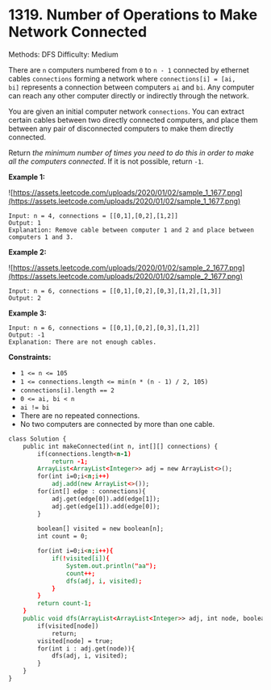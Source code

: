 # 1319. Number of Operations to Make Network Connected

Methods: DFS
Difficulty: Medium

There are `n` computers numbered from `0` to `n - 1` connected by ethernet cables `connections` forming a network where `connections[i] = [ai, bi]` represents a connection between computers `ai` and `bi`. Any computer can reach any other computer directly or indirectly through the network.

You are given an initial computer network `connections`. You can extract certain cables between two directly connected computers, and place them between any pair of disconnected computers to make them directly connected.

Return *the minimum number of times you need to do this in order to make all the computers connected*. If it is not possible, return `-1`.

**Example 1:**

![https://assets.leetcode.com/uploads/2020/01/02/sample_1_1677.png](https://assets.leetcode.com/uploads/2020/01/02/sample_1_1677.png)

```
Input: n = 4, connections = [[0,1],[0,2],[1,2]]
Output: 1
Explanation: Remove cable between computer 1 and 2 and place between computers 1 and 3.

```

**Example 2:**

![https://assets.leetcode.com/uploads/2020/01/02/sample_2_1677.png](https://assets.leetcode.com/uploads/2020/01/02/sample_2_1677.png)

```
Input: n = 6, connections = [[0,1],[0,2],[0,3],[1,2],[1,3]]
Output: 2

```

**Example 3:**

```
Input: n = 6, connections = [[0,1],[0,2],[0,3],[1,2]]
Output: -1
Explanation: There are not enough cables.

```

**Constraints:**

- `1 <= n <= 105`
- `1 <= connections.length <= min(n * (n - 1) / 2, 105)`
- `connections[i].length == 2`
- `0 <= ai, bi < n`
- `ai != bi`
- There are no repeated connections.
- No two computers are connected by more than one cable.

```html
class Solution {
    public int makeConnected(int n, int[][] connections) {
        if(connections.length<n-1)
            return -1;
        ArrayList<ArrayList<Integer>> adj = new ArrayList<>();
        for(int i=0;i<n;i++)
            adj.add(new ArrayList<>());
        for(int[] edge : connections){
            adj.get(edge[0]).add(edge[1]);
            adj.get(edge[1]).add(edge[0]);
        }
        
        boolean[] visited = new boolean[n];  
        int count = 0;

        for(int i=0;i<n;i++){
            if(!visited[i]){
                System.out.println("aa");
                count++;
                dfs(adj, i, visited);
            }
        }
        return count-1;
    }
    public void dfs(ArrayList<ArrayList<Integer>> adj, int node, boolean[] visited){
        if(visited[node])
            return;
        visited[node] = true;
        for(int i : adj.get(node)){
            dfs(adj, i, visited);
        }
    }
}
```